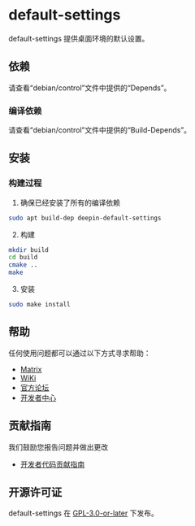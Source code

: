 # default-settings

default-settings 提供桌面环境的默认设置。

## 依赖
请查看“debian/control”文件中提供的“Depends”。

### 编译依赖
请查看“debian/control”文件中提供的“Build-Depends”。

## 安装

### 构建过程

1. 确保已经安装了所有的编译依赖
```bash
sudo apt build-dep deepin-default-settings
```

2. 构建
```bash
mkdir build
cd build
cmake ..
make
```

3. 安装
```bash
sudo make install
```
## 帮助
任何使用问题都可以通过以下方式寻求帮助：

* [Matrix](https://matrix.to/#/#deepin-community:matrix.org)
* [WiKi](https://wiki.deepin.org)
* [官方论坛](https://bbs.deepin.org)
* [开发者中心](https://github.com/linuxdeepin/developer-center/issues) 

## 贡献指南

我们鼓励您报告问题并做出更改

- [开发者代码贡献指南](https://github.com/linuxdeepin/developer-center/wiki/Contribution-Guidelines-for-Developers) 

## 开源许可证
default-settings 在 [GPL-3.0-or-later](LICENSE) 下发布。